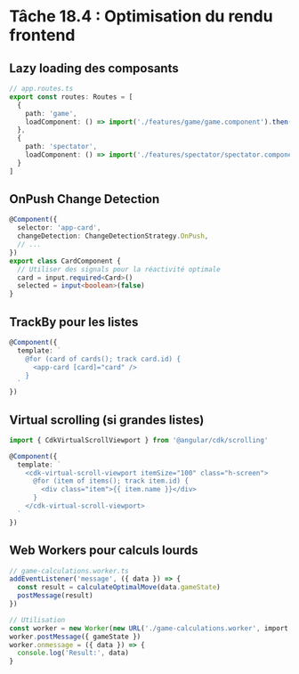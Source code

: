 # Tâche 18.4 : Optimisation du rendu frontend

## Lazy loading des composants
```typescript
// app.routes.ts
export const routes: Routes = [
  {
    path: 'game',
    loadComponent: () => import('./features/game/game.component').then(m => m.GameComponent)
  },
  {
    path: 'spectator',
    loadComponent: () => import('./features/spectator/spectator.component').then(m => m.SpectatorComponent)
  }
]
```

## OnPush Change Detection
```typescript
@Component({
  selector: 'app-card',
  changeDetection: ChangeDetectionStrategy.OnPush,
  // ...
})
export class CardComponent {
  // Utiliser des signals pour la réactivité optimale
  card = input.required<Card>()
  selected = input<boolean>(false)
}
```

## TrackBy pour les listes
```typescript
@Component({
  template: `
    @for (card of cards(); track card.id) {
      <app-card [card]="card" />
    }
  `
})
```

## Virtual scrolling (si grandes listes)
```typescript
import { CdkVirtualScrollViewport } from '@angular/cdk/scrolling'

@Component({
  template: `
    <cdk-virtual-scroll-viewport itemSize="100" class="h-screen">
      @for (item of items(); track item.id) {
        <div class="item">{{ item.name }}</div>
      }
    </cdk-virtual-scroll-viewport>
  `
})
```

## Web Workers pour calculs lourds
```typescript
// game-calculations.worker.ts
addEventListener('message', ({ data }) => {
  const result = calculateOptimalMove(data.gameState)
  postMessage(result)
})

// Utilisation
const worker = new Worker(new URL('./game-calculations.worker', import.meta.url))
worker.postMessage({ gameState })
worker.onmessage = ({ data }) => {
  console.log('Result:', data)
}
```
